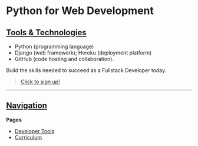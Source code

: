 # Python for Web Development

## <span style="text-decoration:underline">Tools & Technologies</span>

-   Python (programming language)
-   Django (web framework); Heroku (deployment platform)
-   GitHub (code hosting and collaboration).

Build the skills needed to succeed as a Fullstack Developer today.

> [Click to sign up!](https://forms.gle/DC9SFjDBBYA5d6JR9)

---

## <span style="text-decoration:underline">Navigation</span>

**Pages**

-   [Developer Tools](./pages/dev-tools.md)
-   [Curriculum](./pages/curriculum.md)
